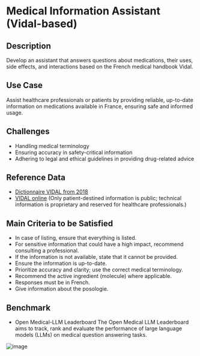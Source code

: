 # Medical Information Assistant (Vidal-based)

## Description
Develop an assistant that answers questions about medications, their uses, side effects, and interactions based on the French medical handbook Vidal.

## Use Case
Assist healthcare professionals or patients by providing reliable, up-to-date information on medications available in France, ensuring safe and informed usage.

## Challenges
- Handling medical terminology
- Ensuring accuracy in safety-critical information
- Adhering to legal and ethical guidelines in providing drug-related advice

## Reference Data

- [Dictionnaire VIDAL from 2018](https://epfedu-my.sharepoint.com/personal/antoine_gademer_epf_fr/_layouts/15/onedrive.aspx?id=%2Fpersonal%2Fantoine%5Fgademer%5Fepf%5Ffr%2FDocuments%2FEPF%2FMDE%5FLLM%2FUsesCases%2FHealth%2DVidal%2FVidal%202018%2Epdf&parent=%2Fpersonal%2Fantoine%5Fgademer%5Fepf%5Ffr%2FDocuments%2FEPF%2FMDE%5FLLM%2FUsesCases%2FHealth%2DVidal&ga=1)
- [VIDAL online](https://www.vidal.fr/) (Only patient-destined information is public; technical information is proprietary and reserved for healthcare professionals.)

## Main Criteria to be Satisfied
- In case of listing, ensure that everything is listed.
- For sensitive information that could have a high impact, recommend consulting a professional.
- If the information is not available, state that it cannot be provided.
- Ensure the information is up-to-date.
- Prioritize accuracy and clarity; use the correct medical terminology.
- Recommend the active ingredient (molecule) where applicable.
- Responses must be in French.
- Give information about the posologie.

## Benchmark
- Open Medical-LLM Leaderboard
The Open Medical LLM Leaderboard aims to track, rank and evaluate the performance of large language models (LLMs) on medical question answering tasks.

![image](https://github.com/user-attachments/assets/bb0b8225-e64d-486d-bcb2-6adc019391f7)
